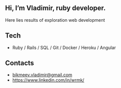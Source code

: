 ## Hi, I’m Vladimir, ruby developer.
Here lies results of exploration web development

## Tech
- Ruby / Rails / SQL / Git / Docker / Heroku / Angular

## Contacts
- bikmeev.vladimir@gmail.com
- https://www.linkedin.com/in/wrmk/
